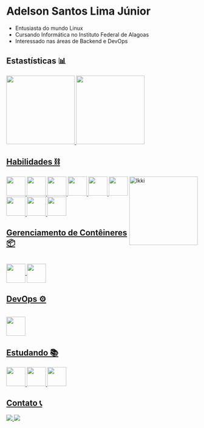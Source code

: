 # Adelson Santos Lima Júnior

+ Entusiasta do mundo Linux
+ Cursando Informática no Instituto Federal de Alagoas
+ Interessado nas áreas de Backend e DevOps

## Estastísticas 📊

<div>
  <a href="https://github.com/adelsonsljunior">
  <img height="180em" src="https://github-readme-stats.vercel.app/api?username=adelsonsljunior&show_icons=true&theme=dark&include_all_commits=true&count_private=true"/>
  <img height="180em" src="https://github-readme-stats.vercel.app/api/top-langs/?username=adelsonsljunior&layout=compact&langs_count=7&hide=html,cpp&theme=dark"/>
</div> 

## Habilidades ⛓️

<div style="display: inline_block">
  <img align="right" alt="Ikki" width="180" src="https://media.tenor.com/k1aUPAfpo_AAAAAC/ave-f%C3%A9nix-ikki.gif">
  <img height="50" width="50" src="https://cdn.jsdelivr.net/gh/devicons/devicon/icons/linux/linux-original.svg" />          
  <img height="50" width="50" src="https://cdn.jsdelivr.net/gh/devicons/devicon/icons/bash/bash-original.svg" />
  <img height="50" width="50" src="https://cdn.jsdelivr.net/gh/devicons/devicon/icons/python/python-original.svg" />
  <img height="50" width="50" src="https://cdn.jsdelivr.net/gh/devicons/devicon/icons/java/java-original.svg" />
  <img height="50" width="50" src="https://cdn.jsdelivr.net/gh/devicons/devicon/icons/markdown/markdown-original.svg" />        
  <img height="50" width="50" src="https://cdn.jsdelivr.net/gh/devicons/devicon/icons/mysql/mysql-original.svg" />
  <img height="50" width="50" src="https://cdn.jsdelivr.net/gh/devicons/devicon/icons/postgresql/postgresql-original.svg" />
  <img height="50" width="50" src="https://cdn.jsdelivr.net/gh/devicons/devicon/icons/mongodb/mongodb-original.svg" />          
  <img height="50" width="50" src="https://cdn.jsdelivr.net/gh/devicons/devicon/icons/git/git-original.svg" /> 
</div>

## Gerenciamento de Contêineres 📦

<div style="display: inline_block"><br>
  <img align="center" height= "50" src="https://cdn.jsdelivr.net/gh/devicons/devicon/icons/docker/docker-original.svg" />
  <img align="center" height= "50" src="https://cdn.jsdelivr.net/gh/devicons/devicon/icons/podman/podman-original.svg" />  
</div>
  
## DevOps ⚙️

<div style="display: inline_block"><br>
  <img align="center" height= "50" src="https://github.com/adelsonsljunior/adelsonsljunior/assets/94010073/442fcc28-4ab6-4ae4-9624-399a461f7a2a" />  
</div>

## Estudando 📚

<div style="display: inline_block">
  <img height="50" width="50" src="https://cdn.jsdelivr.net/gh/devicons/devicon/icons/typescript/typescript-original.svg" />
  <img height="50" width="50" src="https://cdn.jsdelivr.net/gh/devicons/devicon/icons/adonisjs/adonisjs-original.svg" />
  <img height="50" width="50" src="https://cdn.jsdelivr.net/gh/devicons/devicon/icons/go/go-original.svg" />
</div>
  
## Contato 📞
<div>
  <a href="mailto:junioradelsonst@gmail.com" alt="Gmail">
  <img src="https://img.shields.io/badge/gmail-F74141?style=for-the-badge&logoColor=white&logo=gmail&link=mailto:mail.junioradelsonst@gmail.com"/>
  </a>
  <a href="https://www.linkedin.com/in/adelson-junior-a764a8262/">
  <img src="https://img.shields.io/badge/Adelson%20Júnior-0e76a8?style=for-the-badge&logo=Linkedin&link=https://www.linkedin.com/in/adelson-junior-a764a8262/"/>
  </a>
</div
